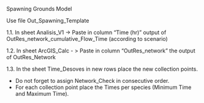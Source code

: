 Spawning Grounds Model

Use file Out_Spawning_Template

1.1. In sheet Analisis_V1 -> Paste in column “Time (hr)” output of OutRes_network_cumulative_Flow_Time (according to scenario)

1.2. In sheet ArcGIS_Calc - > Paste in column “OutRes_network” the output of OutRes_Network

1.3. In the sheet Time_Desoves in new rows place the new collection points.

* Do not forget to assign Network_Check in consecutive order.
* For each collection point place the Times per species (Minimum Time and Maximum Time).
